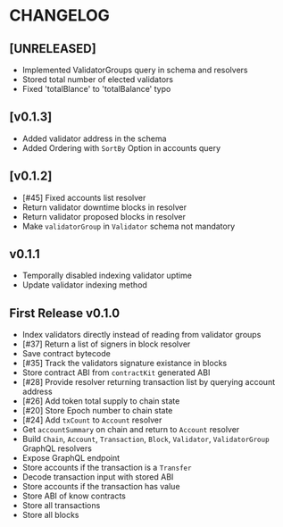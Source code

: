 # CHANGELOG

## [UNRELEASED]

* Implemented ValidatorGroups query in schema and resolvers
* Stored total number of elected validators
* Fixed 'totalBlance' to 'totalBalance' typo

## [v0.1.3]
* Added validator address in the schema
* Added Ordering with `SortBy` Option in accounts query

## [v0.1.2]

* [#45] Fixed accounts list resolver
* Return validator downtime blocks in resolver
* Return validator proposed blocks in resolver
* Make `validatorGroup` in `Validator` schema not mandatory

## v0.1.1

* Temporally disabled indexing validator uptime
* Update validator indexing method

## First Release v0.1.0

* Index validators directly instead of reading from validator groups
* [#37] Return a list of signers in block resolver
* Save contract bytecode
* [#35] Track the validators signature existance in blocks 
* Store contract ABI from `contractKit` generated ABI
* [#28] Provide resolver returning transaction list by querying account address
* [#26] Add token total supply to chain state
* [#20] Store Epoch number to chain state
* [#24] Add `txCount` to `Account` resolver
* Get `accountSummary` on chain and return to `Account` resolver
* Build `Chain`, `Account`, `Transaction`, `Block`, `Validator`, `ValidatorGroup` GraphQL resolvers
* Expose GraphQL endpoint
* Store accounts if the transaction is a `Transfer`
* Decode transaction input with stored ABI
* Store accounts if the transaction has value
* Store ABI of know contracts
* Store all transactions
* Store all blocks